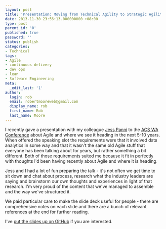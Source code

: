 ```yaml
---
layout: post
title: 'Presentation: Moving from Technical Agility to Strategic Agility'
date: 2013-11-30 23:56:13.000000000 +08:00
type: post
parent_id: '0'
published: true
password: ''
status: publish
categories:
- Technical
tags:
- Agile
- continuous delivery
- dev ops
- lean
- Software Engineering
meta:
  _edit_last: '1'
author:
  login: rob
  email: robertmooreweb@gmail.com
  display_name: rob
  first_name: Rob
  last_name: Moore
---
```



I recently gave a presentation with my colleague [Jess Panni](https://twitter.com/jesspanni) to the [ACS WA Conference](http://www.acs.org.au/branches/western-australia/events/past-event-presentations/event-details?eveID=20274765132648) about Agile and where we see it heading in the next 5-10 years. When offered the speaking slot the requirements were that it involved data analytics in some way and that it wasn't the same old Agile stuff that everyone has been talking about for years, but rather something a bit different. Both of those requirements suited me because it fit in perfectly with thoughts I'd been having recently about Agile and where it is heading.



Jess and I had a lot of fun preparing the talk - it's not often we get time to sit down and chat about process, research what the industry leaders are saying and brainstorm our own thoughts and experiences in light of that research. I'm very proud of the content that we've managed to assemble and the way we've structured it.



We paid particular care to make the slide deck useful for people - there are comprehensive notes on each slide and there are a bunch of relevant references at the end for further reading.



I've [put the slides up on GitHub](https://github.com/robdmoore/TechnicalToStrategicAgilityPresentation) if you are interested.

